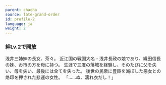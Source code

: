 ```yaml
---
parent: chacha
source: fate-grand-order
id: profile-2
language: ja
weight: 2
---
```


### 絆Lv.2で開放

浅井三姉妹の長女、茶々。
近江国の戦国大名・浅井長政の娘であり、織田信長の妹、お市の方を母に持つ。
生涯で三度の落城を経験し、そのたびに父を失い、母を失い、最後には全てを失った。
後世の民衆に豊臣を滅ぼした悪女との烙印を押された悲運の女性。
「……ぬ、濡れ衣だし！」
